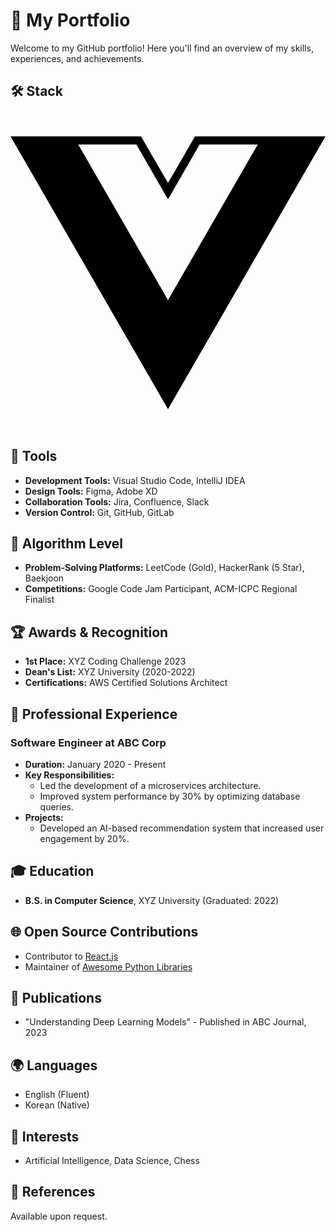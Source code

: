 # 🚀 My Portfolio

Welcome to my GitHub portfolio! Here you'll find an overview of my skills, experiences, and achievements.

## 🛠️ Stack
<svg role="img" viewBox="0 0 24 24" xmlns="http://www.w3.org/2000/svg"><title>Vue.js</title><path d="M24,1.61H14.06L12,5.16,9.94,1.61H0L12,22.39ZM12,14.08,5.16,2.23H9.59L12,6.41l2.41-4.18h4.43Z"/></svg>

## 🧰 Tools
- **Development Tools:** Visual Studio Code, IntelliJ IDEA
- **Design Tools:** Figma, Adobe XD
- **Collaboration Tools:** Jira, Confluence, Slack
- **Version Control:** Git, GitHub, GitLab

## 🧩 Algorithm Level
- **Problem-Solving Platforms:** LeetCode (Gold), HackerRank (5 Star), Baekjoon
- **Competitions:** Google Code Jam Participant, ACM-ICPC Regional Finalist

## 🏆 Awards & Recognition
- **1st Place:** XYZ Coding Challenge 2023
- **Dean's List:** XYZ University (2020-2022)
- **Certifications:** AWS Certified Solutions Architect

## 💼 Professional Experience
### Software Engineer at ABC Corp
- **Duration:** January 2020 - Present
- **Key Responsibilities:** 
  - Led the development of a microservices architecture.
  - Improved system performance by 30% by optimizing database queries.
- **Projects:**
  - Developed an AI-based recommendation system that increased user engagement by 20%.

## 🎓 Education
- **B.S. in Computer Science**, XYZ University (Graduated: 2022)

## 🌐 Open Source Contributions
- Contributor to [React.js](https://github.com/facebook/react)
- Maintainer of [Awesome Python Libraries](https://github.com/yourusername/awesome-python-libraries)

## 📝 Publications
- "Understanding Deep Learning Models" - Published in ABC Journal, 2023

## 🌍 Languages
- English (Fluent)
- Korean (Native)

## 🎯 Interests
- Artificial Intelligence, Data Science, Chess

## 🔗 References
Available upon request.
